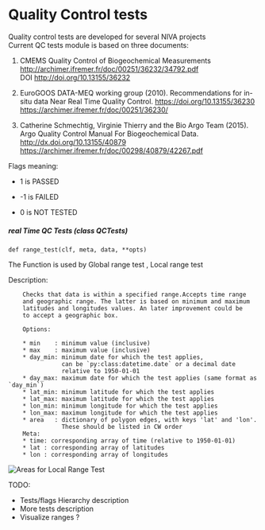 # Quality Control tests 

Quality control tests are developed for several NIVA projects  
Current QC tests module is based on three documents: 

1. CMEMS Quality Control of Biogeochemical Measurements
http://archimer.ifremer.fr/doc/00251/36232/34792.pdf   
DOI http://doi.org/10.13155/36232

1. EuroGOOS DATA-MEQ working group (2010). 
Recommendations for in-situ data Near Real Time Quality Control. https://doi.org/10.13155/36230
https://archimer.ifremer.fr/doc/00251/36230/ 

1. Catherine Schmechtig, Virginie Thierry and the Bio Argo Team (2015). 
Argo Quality Control Manual For Biogeochemical Data. http://dx.doi.org/10.13155/40879
https://archimer.ifremer.fr/doc/00298/40879/42267.pdf


Flags meaning: 

*  1  is PASSED 

* -1 is FAILED 

*  0 is NOT TESTED



##### real Time QC Tests  (class QCTests)
`def range_test(clf, meta, data, **opts)`

The Function is used by Global range test , Local range test


Description:

        Checks that data is within a specified range.Accepts time range 
        and geographic range. The latter is based on minimum and maximum 
        latitudes and longitudes values. An later improvement could be
        to accept a geographic box.  
        
        Options:  
               
        * min    : minimum value (inclusive)
        * max    : maximum value (inclusive)
        * day_min: minimum date for which the test applies,
                   can be `py:class:datetime.date` or a decimal date
                   relative to 1950-01-01
        * day_max: maximum date for which the test applies (same format as `day_min`) 
        * lat_min: minimum latitude for which the test applies
        * lat_max: maximum latitude for which the test applies
        * lon_min: minimum longitude for which the test applies
        * lon_max: maximum longitude for which the test applies
        * area   : dictionary of polygon edges, with keys 'lat' and 'lon'. 
                   These should be listed in CW order       
        Meta:        
        * time: corresponding array of time (relative to 1950-01-01)
        * lat : corresponding array of latitudes
        * lon : corresponding array of longitudes   
        
   
        
![Areas for Local Range Test](../figs/Local_range_test_areas.png) 

TODO: 
* Tests/flags Hierarchy description 
* More tests description 
* Visualize ranges ?

        
